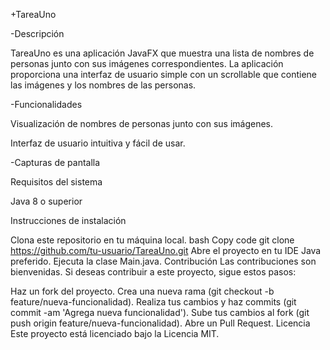 +TareaUno

  -Descripción

TareaUno es una aplicación JavaFX que muestra una lista de nombres de personas junto con sus imágenes correspondientes. La aplicación proporciona una interfaz de usuario simple con un scrollable que contiene las imágenes y los nombres de las personas.

  -Funcionalidades
  
Visualización de nombres de personas junto con sus imágenes.

Interfaz de usuario intuitiva y fácil de usar.

  -Capturas de pantalla

Requisitos del sistema
  
Java 8 o superior

Instrucciones de instalación

Clona este repositorio en tu máquina local.
bash
Copy code
git clone https://github.com/tu-usuario/TareaUno.git
Abre el proyecto en tu IDE Java preferido.
Ejecuta la clase Main.java.
Contribución
Las contribuciones son bienvenidas. Si deseas contribuir a este proyecto, sigue estos pasos:

Haz un fork del proyecto.
Crea una nueva rama (git checkout -b feature/nueva-funcionalidad).
Realiza tus cambios y haz commits (git commit -am 'Agrega nueva funcionalidad').
Sube tus cambios al fork (git push origin feature/nueva-funcionalidad).
Abre un Pull Request.
Licencia
Este proyecto está licenciado bajo la Licencia MIT.
